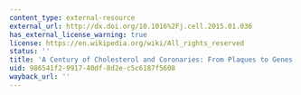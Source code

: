 ```yaml
---
content_type: external-resource
external_url: http://dx.doi.org/10.1016%2Fj.cell.2015.01.036
has_external_license_warning: true
license: https://en.wikipedia.org/wiki/All_rights_reserved
status: ''
title: 'A Century of Cholesterol and Coronaries: From Plaques to Genes and Statins'
uid: 986541f2-9917-40df-8d2e-c5c6187f5608
wayback_url: ''
---
```

